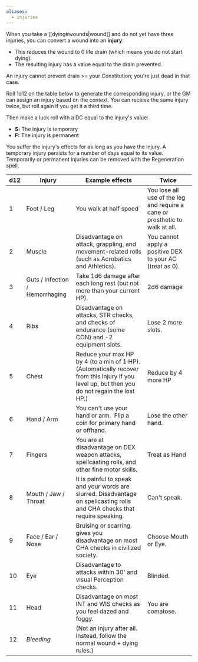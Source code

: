 ```yaml
---
aliases:
  - injuries
---
```

When you take a [[dying#wounds|wound]] and do not yet have three injuries, you can convert a wound into an **injury**: 

* This reduces the wound to 0 life drain (which means you do not start dying). 
* The resulting injury has a value equal to the drain prevented. 

An injury cannot prevent drain >= your Constitution; you're just dead in that case.

Roll 1d12 on the table below to generate the corresponding injury, or the GM can assign an injury based on the context. You can receive the same injury twice, but roll again if you get it a third time.

Then make a luck roll with a DC equal to the injury's value: 

- **S:** The injury is temporary
- **F:** The injury is permanent

You suffer the injury's effects for as long as you have the injury. A temporary injury persists for a number of days equal to its value. Temporarily or permanent injuries can be removed with the Regeneration spell. 

| d12 | Injury                          | Example effects                                                                                                                                | Twice                                                                        |
| --- | ------------------------------- | ---------------------------------------------------------------------------------------------------------------------------------------------- | ---------------------------------------------------------------------------- |
| 1   | Foot / Leg                      | You walk at half speed                                                                                                                         | You lose all use of the leg and require a cane or prosthetic to walk at all. |
| 2   | Muscle                          | Disadvantage on attack, grappling, and movement-related rolls (such as Acrobatics and Athletics).                                              | You cannot apply a positive DEX to your AC (treat as 0).                     |
| 3   | Guts / Infection / Hemorrhaging | Take 1d6 damage after each long rest (but not more than your current HP).                                                                      | 2d6 damage                                                                   |
| 4   | Ribs                            | Disadvantage on attacks, STR checks, and checks of endurance (some CON) and -2 equipment slots.                                                | Lose 2 more slots.                                                           |
| 5   | Chest                           | Reduce your max HP by 4 (to a min of 1 HP).  (Automatically recover from this injury if you level up, but then you do not regain the lost HP.) | Reduce by 4 more HP                                                          |
| 6   | Hand / Arm                      | You can't use your hand or arm.  Flip a coin for primary hand or offhand.                                                                      | Lose the other hand.                                                         |
| 7   | Fingers                         | You are at disadvantage on DEX weapon attacks, spellcasting rolls, and other fine motor skills.                                                | Treat as Hand                                                                |
| 8   | Mouth / Jaw / Throat            | It is painful to speak and your words are slurred. Disadvantage on spellcasting rolls and CHA checks that require speaking.                    | Can't speak.                                                                 |
| 9   | Face / Ear / Nose               | Bruising or scarring gives you disadvantage on most CHA checks in civilized society.                                                           | Choose Mouth or Eye.                                                         |
| 10  | Eye                             | Disadvantage to attacks within 30' and visual Perception checks.                                                                               | Blinded.                                                                     |
| 11  | Head                            | Disadvantage on most INT and WIS checks as you feel dazed and foggy.                                                                           | You are comatose.                                                            |
| 12  | *Bleeding*                      | (Not an injury after all. Instead, follow the normal wound + dying rules.)                                                                     |                                                                              |
